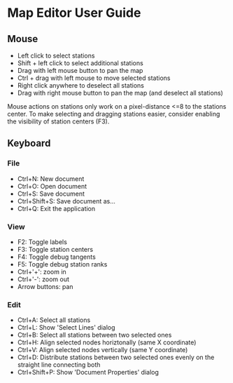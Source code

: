 # Map Editor User Guide

## Mouse
* Left click to select stations
* Shift + left click to select additional stations
* Drag with left mouse button to pan the map
* Ctrl + drag with left mouse to move selected stations
* Right click anywhere to deselect all stations
* Drag with right mouse button to pan the map (and deselect all stations)

Mouse actions on stations only work on a pixel-distance <=8 to the stations
center. To make selecting and dragging stations easier, consider enabling
the visibility of station centers (F3).

## Keyboard
### File
* Ctrl+N: New document
* Ctrl+O: Open document
* Ctrl+S: Save document
* Ctrl+Shift+S: Save document as...
* Ctrl+Q: Exit the application
### View
* F2: Toggle labels
* F3: Toggle station centers
* F4: Toggle debug tangents
* F5: Toggle debug station ranks
* Ctrl+'+': zoom in
* Ctrl+'-': zoom out
* Arrow buttons: pan
### Edit
* Ctrl+A: Select all stations
* Ctrl+L: Show 'Select Lines' dialog
* Ctrl+B: Select all stations between two selected ones
* Ctrl+H: Align selected nodes horiztonally (same X coordinate)
* Ctrl+V: Align selected nodes vertically (same Y coordinate)
* Ctrl+D: Distribute stations between two selected ones evenly
          on the straight line connecting both
* Ctrl+Shift+P: Show 'Document Properties' dialog
